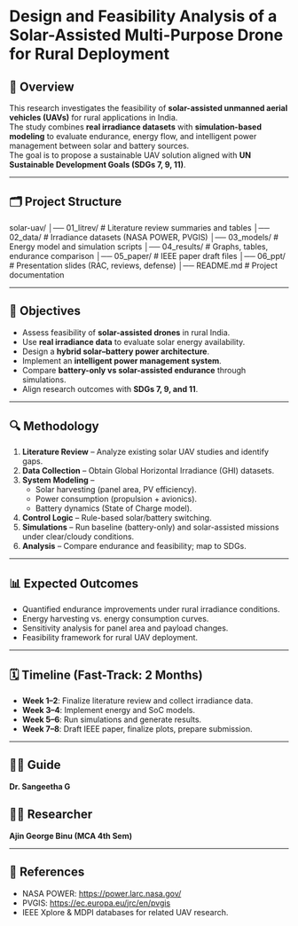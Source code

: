# Design and Feasibility Analysis of a Solar-Assisted Multi-Purpose Drone for Rural Deployment

## 📌 Overview
This research investigates the feasibility of **solar-assisted unmanned aerial vehicles (UAVs)** for rural applications in India.  
The study combines **real irradiance datasets** with **simulation-based modeling** to evaluate endurance, energy flow, and intelligent power management between solar and battery sources.  
The goal is to propose a sustainable UAV solution aligned with **UN Sustainable Development Goals (SDGs 7, 9, 11)**.

---

## 🗂 Project Structure
solar-uav/
│── 01_litrev/ # Literature review summaries and tables
│── 02_data/ # Irradiance datasets (NASA POWER, PVGIS)
│── 03_models/ # Energy model and simulation scripts
│── 04_results/ # Graphs, tables, endurance comparison
│── 05_paper/ # IEEE paper draft files
│── 06_ppt/ # Presentation slides (RAC, reviews, defense)
│── README.md # Project documentation


---

## 🎯 Objectives
- Assess feasibility of **solar-assisted drones** in rural India.  
- Use **real irradiance data** to evaluate solar energy availability.  
- Design a **hybrid solar–battery power architecture**.  
- Implement an **intelligent power management system**.  
- Compare **battery-only vs solar-assisted endurance** through simulations.  
- Align research outcomes with **SDGs 7, 9, and 11**.

---

## 🔍 Methodology
1. **Literature Review** – Analyze existing solar UAV studies and identify gaps.  
2. **Data Collection** – Obtain Global Horizontal Irradiance (GHI) datasets.  
3. **System Modeling** –  
   - Solar harvesting (panel area, PV efficiency).  
   - Power consumption (propulsion + avionics).  
   - Battery dynamics (State of Charge model).  
4. **Control Logic** – Rule-based solar/battery switching.  
5. **Simulations** – Run baseline (battery-only) and solar-assisted missions under clear/cloudy conditions.  
6. **Analysis** – Compare endurance and feasibility; map to SDGs.

---

## 📊 Expected Outcomes
- Quantified endurance improvements under rural irradiance conditions.  
- Energy harvesting vs. energy consumption curves.  
- Sensitivity analysis for panel area and payload changes.  
- Feasibility framework for rural UAV deployment.  

---

## 🗓 Timeline (Fast-Track: 2 Months)
- **Week 1–2**: Finalize literature review and collect irradiance data.  
- **Week 3–4**: Implement energy and SoC models.  
- **Week 5–6**: Run simulations and generate results.  
- **Week 7–8**: Draft IEEE paper, finalize plots, prepare submission.  

---

## 👩‍🏫 Guide
**Dr. Sangeetha G**  

## 👨‍🎓 Researcher
**Ajin George Binu (MCA 4th Sem)**  

---

## 📌 References
- NASA POWER: https://power.larc.nasa.gov/  
- PVGIS: https://ec.europa.eu/jrc/en/pvgis  
- IEEE Xplore & MDPI databases for related UAV research.
